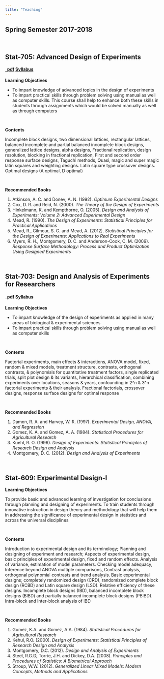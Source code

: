 ```yaml
---
title: "Teaching"
---
```


## Spring Semester 2017-2018

&nbsp;

## Stat-705: Advanced Design of Experiments

<h4><a href="https://github.com/myaseen208/Teaching/raw/master/2018-01-23_Spring_2017-18_Stat-705_Syllabus.pdf" class="badge badge-small"><i class="fa fa-file-pdf-o"></i>&nbsp;&nbsp;pdf</a> <a href="https://github.com/myaseen208/Teaching/raw/master/2018-01-23_Spring_2017-18_Stat-705_Syllabus.pdf">Syllabus</a> &nbsp; </h4>


**Learning Objectives**

* To impart knowledge of advanced topics in the design of experiments
* To impart practical skills through problem solving using manual as well as computer skills. This course shall help to enhance both these skills in students through assignments which would be solved manually as well as through computers

&nbsp;


**Contents**

Incomplete block designs, two dimensional lattices, rectangular lattices, balanced incomplete and partial balanced incomplete block designs, generalized lattice designs, alpha designs, Fractional replication, design resolution, blocking in fractional replication, First and second order response surface designs, Taguchi methods, Quasi, magic and super
magic latin squares and weighting designs. Latin square type crossover designs. Optimal designs (A optimal, D optimal)

&nbsp;

**Recommended Books**

1. Atkinson, A. C. and Donev, A. N. (1992). *Optimum Experimental Designs*
2. Cox, D. R. and Reid, N. (2000). *The Theory of the Design of Experiments*
3. Hinkelmann, K. and Kempthorne, O. (2005). *Design and Analysis of Experiments: Volume 2: Advanced Experimental Design*
4. Mead, R. (1990). *The Design of Experiments: Statistical Principles for Practical Applications*
5. Mead, R., Gilmour, S. G. and Mead, A. (2012). *Statistical Principles for the Design of Experiments: Applications to Real Experiments*
6. Myers, R. H., Montgomery, D. C. and Anderson-Cook, C. M. (2009). *Response Surface Methodology: Process and Product Optimization Using Designed Experiments*

&nbsp;

## Stat-703: Design and Analysis of Experiments for Researchers


<h4><a href="https://github.com/myaseen208/Teaching/raw/master/2017-08-15_Winter_2017-18_Stat-703_Syllabus.pdf" class="badge badge-small"><i class="fa fa-file-pdf-o"></i>&nbsp;&nbsp;pdf</a> <a href="https://github.com/myaseen208/Teaching/raw/master/2017-08-15_Winter_2017-18_Stat-703_Syllabus.pdf">Syllabus</a> &nbsp; </h4>



**Learning Objectives**

* To impart knowledge of the design of experiments as applied in many areas of biological & experimental sciences
* To impart practical skills through problem solving using manual as well as computer skills

&nbsp;


**Contents**

Factorial experiments, main effects & interactions, ANOVA model, fixed, random & mixed models, treatment structure, contrasts, orthogonal contrasts, & polynomials for quantitative treatment factors, single replicated trials, split plot design & its variants, hierarchical classification, combining experiments over locations, seasons & years, confounding in 2^n & 3^n factorial experiments & their analysis. Fractional factorials, crossover designs, response surface designs for optimal response

&nbsp;

**Recommended Books**

1. Damon, R. A. and Harvey, W. R. (1997). *Experimental Design, ANOVA, and Regression*
2. Gomez, K. A. and Gomez, A. A. (1984). *Statistical Procedures for Agricultural Research*
3. Kuehl, R. O. (1999). *Design of Experiments: Statistical Principles of Research Design and Analysis*
4. Montgomery, D. C. (2012). *Design and Analysis of Experiments*


&nbsp;

## Stat-609: Experimental Design-I

**Learning Objectives**

To provide basic and advanced learning of investigation for conclusions through planning and designing of experiments. To train students through innovative instruction in design theory and methodology that will help
them in addressing the significance of experimental design in statistics and across the universal disciplines

&nbsp;


**Contents**

Introduction to experimental design and its terminology; Planning and designing of experiment and research; Aspects of experimental design, basic principles of experimental design, fixed and random effects. Analysis of variance, estimation of model parameters. Checking model adequacy, Inference beyond ANOVA multiple comparisons, Contrast analysis, orthogonal polynomial contrasts and trend analysis. Basic experimental designs; completely randomized design (CRD), randomized complete block design (RCBD) and Latin square design (LSD). Relative efficiency of these designs. Incomplete block designs (IBD), balanced incomplete block designs (BIBD) and partially balanced incomplete block designs (PBIBD). Intra-block and Inter-block analysis of IBD

&nbsp;

**Recommended Books**

1. Gomez, K.A. and Gomez, A.A. (1984). *Statistical Procedures for Agricultural Research*
2. Kehul, R.O. (2000). *Design of Experiments: Statistical Principles of Research Design and Analysis*
3. Montgomery, D.C. (2012). *Design and Analysis of Experiments*
4. Steel, R.G.D, Torrie, J.H.  and Dickey, D.A.  (2008). *Principles and Procedures of Statistics: A Biometrical Approach*
5. Stroup, W.W. (2012). *Generalized Linear Mixed Models: Modern Concepts, Methods and Applications*
